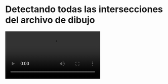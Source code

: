 # Detectando todas las intersecciones del archivo de dibujo

<video controls><source src="https://digi21.blob.core.windows.net/videos-ayuda/desarrollo/32.%20Detectando%20todas%20las%20intersecciones%20del%20archivo%20de%20dibujo.mp4" type="video/mp4"></video>



